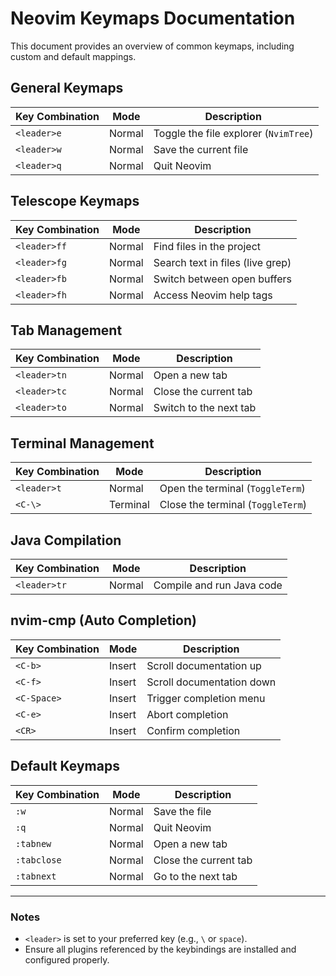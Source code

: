 # Neovim Keymaps Documentation

This document provides an overview of common keymaps, including custom and default mappings.

## General Keymaps
| Key Combination     | Mode  | Description                         |
|---------------------|-------|-------------------------------------|
| `<leader>e`         | Normal| Toggle the file explorer (`NvimTree`)|
| `<leader>w`         | Normal| Save the current file               |
| `<leader>q`         | Normal| Quit Neovim                         |

## Telescope Keymaps
| Key Combination     | Mode  | Description                         |
|---------------------|-------|-------------------------------------|
| `<leader>ff`        | Normal| Find files in the project           |
| `<leader>fg`        | Normal| Search text in files (live grep)    |
| `<leader>fb`        | Normal| Switch between open buffers         |
| `<leader>fh`        | Normal| Access Neovim help tags             |

## Tab Management
| Key Combination     | Mode  | Description                         |
|---------------------|-------|-------------------------------------|
| `<leader>tn`        | Normal| Open a new tab                      |
| `<leader>tc`        | Normal| Close the current tab               |
| `<leader>to`        | Normal| Switch to the next tab              |

## Terminal Management
| Key Combination     | Mode  | Description                         |
|---------------------|-------|-------------------------------------|
| `<leader>t`         | Normal| Open the terminal (`ToggleTerm`) |
| `<C-\>`         | Terminal| Close the terminal (`ToggleTerm`) |

## Java Compilation
| Key Combination     | Mode  | Description                         |
|---------------------|-------|-------------------------------------|
| `<leader>tr`        | Normal| Compile and run Java code           |

## nvim-cmp (Auto Completion)
| Key Combination     | Mode  | Description                         |
|---------------------|-------|-------------------------------------|
| `<C-b>`             | Insert| Scroll documentation up            |
| `<C-f>`             | Insert| Scroll documentation down          |
| `<C-Space>`         | Insert| Trigger completion menu            |
| `<C-e>`             | Insert| Abort completion                   |
| `<CR>`              | Insert| Confirm completion                 |

## Default Keymaps
| Key Combination     | Mode  | Description                         |
|---------------------|-------|-------------------------------------|
| `:w`                | Normal| Save the file                      |
| `:q`                | Normal| Quit Neovim                        |
| `:tabnew`           | Normal| Open a new tab                     |
| `:tabclose`         | Normal| Close the current tab              |
| `:tabnext`          | Normal| Go to the next tab                 |

---

### Notes
- `<leader>` is set to your preferred key (e.g., `\` or `space`).
- Ensure all plugins referenced by the keybindings are installed and configured properly.

